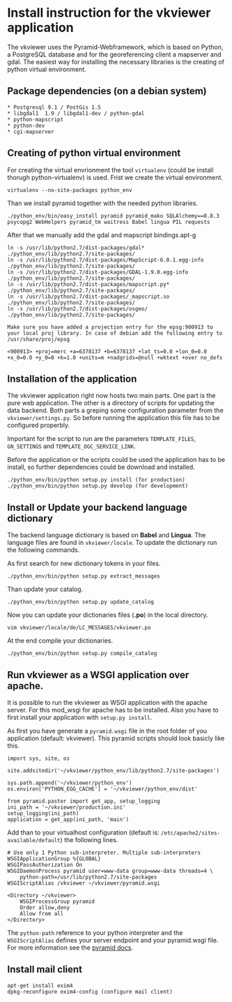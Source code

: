 # Install instruction for the vkviewer application

The vkviewer uses the Pyramid-Webframework, which is based on Python, a PostgreSQL database and for the georeferencing client a mapserver and gdal. The easiest way for installing the necessary libraries is the creating of python virtual environment.

## Package dependencies (on a debian system)

	* Postgresql 9.1 / PostGis 1.5
	* libgdal1  1.9 / libgdal1-dev / python-gdal 
	* python-mapscript
	* python-dev
	* cgi-mapserver

## Creating of python virtual environment

For creating the virtual envrionment the tool `virtualenv` (could be install thorugh python-virtualenv) is used. Frist we create the virtual environment.

	virtualenv --no-site-packages python_env

Than we install pyramid together with the needed python libraries.

	./python_env/bin/easy_install pyramid pyramid_mako SQLAlchemy==0.8.3 psycopg2 WebHelpers pyramid_tm waitress Babel lingua PIL requests

After that we manually add the gdal and mapscript bindings.apt-g

    ln -s /usr/lib/python2.7/dist-packages/gdal* ./python_env/lib/python2.7/site-packages/ 
	ln -s /usr/lib/python2.7/dist-packages/MapScript-6.0.1.egg-info ./python_env/lib/python2.7/site-packages/ 
	ln -s /usr/lib/python2.7/dist-packages/GDAL-1.9.0.egg-info ./python_env/lib/python2.7/site-packages/
	ln -s /usr/lib/python2.7/dist-packages/mapscript.py* ./python_env/lib/python2.7/site-packages/ 
	ln -s /usr/lib/python2.7/dist-packages/_mapscript.so ./python_env/lib/python2.7/site-packages/ 
	ln -s /usr/lib/python2.7/dist-packages/osgeo/ ./python_env/lib/python2.7/site-packages/ 

`Make sure you have added a projection entry for the epsg:900913 to your local proj library. In case of debian add the following entry to /usr/share/proj/epsg`

	<900913> +proj=merc +a=6378137 +b=6378137 +lat_ts=0.0 +lon_0=0.0 +x_0=0.0 +y_0=0 +k=1.0 +units=m +nadgrids=@null +wktext +over no_defs

## Installation of the application 

The vkviewer application right now hosts two main parts. One part is the pure web application. The other is a directory of scripts for updating the data backend. Both parts a greping some configuration parameter from the `vkviewer/settings.py`. So before running the application this file has to be configured properbly. 

Important for the script to run are the parameters `TEMPLATE_FILES`, `GN_SETTINGS` and `TEMPLATE_OGC_SERVICE_LINK`. 

Before the application or the scripts could be used the application has to be install, so further dependencies could be download and installed. 

	./python_env/bin/python setup.py install (for production)
	./python_env/bin/python setup.py develop (for development)

## Install or Update your backend language dictionary

The backend language dictionary is based on **Babel** and **Lingua**. The language files are found in `vkviewer/locale`. To update the dictionary run the following commands.

As first search for new dictionary tokens in your files.

	./python_env/bin/python setup.py extract_messages

Than update your catalog.

	./python_env/bin/python setup.py update_catalog

Now you can update your dictionaries files (**.po**) in the local directory.

	vim vkviewer/locale/de/LC_MESSAGES/vkviewer.po

At the end compile your dictionaries.
	
	./python_env/bin/python setup.py compile_catalog


## Run vkviewer as a WSGI application over apache.

It is possible to run the vkviewer as WSGI application with the apache server. For this mod_wsgi for apache has to be installed. Also you have to first install your application with `setup.py install`.

As first you have generate a `pyramid.wsgi` file in the root folder of you application (default: vkviewer). This pyramid scripts should look basicly like this.

```
import sys, site, os

site.addsitedir('~/vkviewer/python_env/lib/python2.7/site-packages')

sys.path.append('~/vkviewer/python_env')
os.environ['PYTHON_EGG_CACHE'] = '~/vkviewer/python_env/dist'

from pyramid.paster import get_app, setup_logging
ini_path = '~/vkviewer/production.ini'
setup_logging(ini_path)
application = get_app(ini_path, 'main')
```

Add than to your virtualhost configuration (default is: `/etc/apache2/sites-available/default`) the following lines.

```
# Use only 1 Python sub-interpreter. Multiple sub-interpreters
WSGIApplicationGroup %{GLOBAL}
WSGIPassAuthorization On
WSGIDaemonProcess pyramid user=www-data group=www-data threads=4 \
	python-path=/usr/lib/python2.7/site-packages
WSGIScriptAlias /vkviewer ~/vkviewer/pyramid.wsgi

<Directory ~/vkviewer>
	WSGIProcessGroup pyramid
	Order allow,deny
	Allow from all
</Directory>
```

The `python-path` reference to your python interpreter and the `WSGIScriptAlias` defines your server endpoint and your pyramid.wsgi file. For more information see the [pyramid docs](http://docs.pylonsproject.org/projects/pyramid/en/1.0-branch/tutorials/modwsgi/index.html).

## Install mail client

	apt-get install exim4
	dpkg-reconfigure exim4-config (configure mail client)
